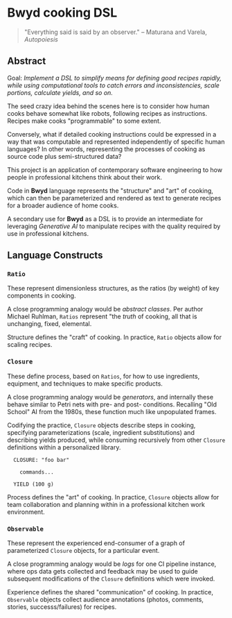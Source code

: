# Bwyd cooking DSL

> "Everything said is said by an observer." – Maturana and Varela, _Autopoiesis_


## Abstract

Goal: _Implement a DSL to simplify means for defining good recipes rapidly,
while using computational tools to catch errors and inconsistencies, scale
portions, calculate yields, and so on._

The seed crazy idea behind the scenes here is to consider how human cooks
behave somewhat like robots, following recipes as instructions.
Recipes make cooks "programmable" to some extent.

Conversely, what if detailed cooking instructions could be expressed in a way
that was computable and represented independently of specific human languages?
In other words, representing the processes of cooking as source code plus
semi-structured data?

This project is an application of contemporary software engineering to how
people in professional kitchens think about their work.

Code in **Bwyd** language represents the "structure" and "art" of cooking,
which can then be parameterized and rendered as text to generate recipes
for a broader audience of home cooks.

A secondary use for **Bwyd** as a DSL is to provide an intermediate for
leveraging _Generative AI_ to manipulate recipes with the quality required
by use in professional kitchens.


## Language Constructs

### `Ratio`

These represent dimensionless structures, as the ratios (by weight) of key
components in cooking.

A close programming analogy would be _abstract classes_.
Per author Michael Ruhlman, `Ratios` represent
"the _truth_ of cooking, all that is unchanging, fixed, elemental.

Structure defines the "craft" of cooking.
In practice, `Ratio` objects allow for scaling recipes.

### `Closure`

These define process, based on `Ratios`, for how to use ingredients,
equipment, and techniques to make specific products.

A close programming analogy would be _generators_, and internally
these behave similar to Petri nets with pre- and post- conditions.
Recalling "Old School" AI from the 1980s, these function much like
unpopulated frames.

Codifying the practice, `Closure` objects describe steps in cooking,
specifying parameterizations (scale, ingredient substitutions) and
describing yields produced, while consuming recursively from other
`Closure` definitions within a personalized library.

```
  CLOSURE: "foo bar"

    commands...

  YIELD (100 g)
```

Process defines the "art" of cooking.
In practice, `Closure` objects allow for team collaboration and
planning within in a professional kitchen work environment.

### `Observable`

These represent the experienced end-consumer of a graph of
parameterized `Closure` objects, for a particular event.

A close programming analogy would be _logs_ for one CI pipeline
instance, where ops data gets collected and feedback may be
used to guide subsequent modifications of the `Closure`
definitions which were invoked.

Experience defines the shared  "communication" of cooking.
In practice, `Observable` objects collect audience annotations
(photos, comments, stories, successs/failures) for recipes.
